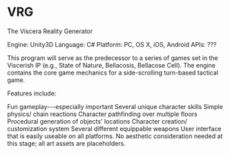 VRG
===

The Viscera Reality Generator

Engine: Unity3D
Language: C#
Platform: PC, OS X, iOS, Android
APIs: ???



This program will serve as the predecessor to a series of games set in the Viscerish IP (e.g., State of Nature,   Bellacosis, Bellacose Cell). The engine contains the core game mechanics for a side-scrolling
turn-based tactical game. 

Features include:


Fun gameplay---especially important
Several unique character skills
Simple physics/ chain reactions
Character pathfinding over multiple floors
Procedural generation of objects' locations
Character creation/ customization system
Several different equippable weapons
User interface that is easily useable on all platforms.
No aesthetic consideration needed at this stage; all art assets are placeholders.

